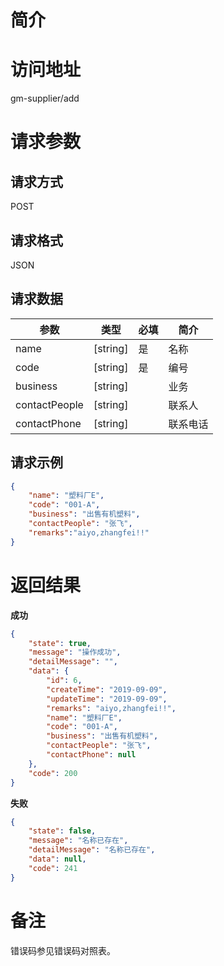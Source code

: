 # 简介

# 访问地址
gm-supplier/add

# 请求参数

## 请求方式
POST

## 请求格式
JSON

## 请求数据
|参数|类型|必填|简介|
|-|-|-|-|
|name|[string]|是|名称|
|code|[string]|是|编号|
|business|[string]||业务|
|contactPeople|[string]||联系人|
|contactPhone|[string]||联系电话|

## 请求示例
```json
{
	"name": "塑料厂E",
    "code": "001-A",
    "business": "出售有机塑料",
    "contactPeople": "张飞",
    "remarks":"aiyo,zhangfei!!"
}
```

# 返回结果
**成功**
```json
{
    "state": true,
    "message": "操作成功",
    "detailMessage": "",
    "data": {
        "id": 6,
        "createTime": "2019-09-09",
        "updateTime": "2019-09-09",
        "remarks": "aiyo,zhangfei!!",
        "name": "塑料厂E",
        "code": "001-A",
        "business": "出售有机塑料",
        "contactPeople": "张飞",
        "contactPhone": null
    },
    "code": 200
}
```

**失败**
```json
{
    "state": false,
    "message": "名称已存在",
    "detailMessage": "名称已存在",
    "data": null,
    "code": 241
}
```

# 备注
错误码参见错误码对照表。
